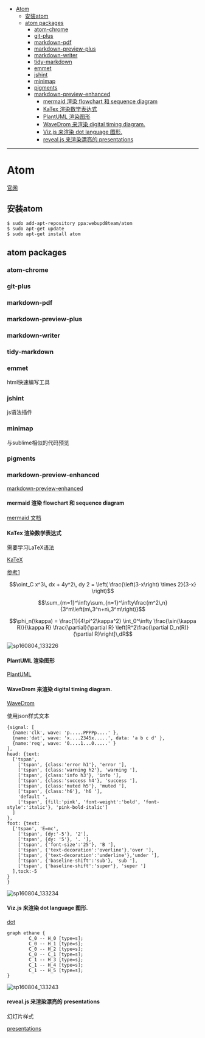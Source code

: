 <!-- toc -->

- [Atom](#atom)
	- [安装atom](#安装atom)
	- [atom packages](#atom-packages)
		- [atom-chrome](#atom-chrome)
		- [git-plus](#git-plus)
		- [markdown-pdf](#markdown-pdf)
		- [markdown-preview-plus](#markdown-preview-plus)
		- [markdown-writer](#markdown-writer)
		- [tidy-markdown](#tidy-markdown)
		- [emmet](#emmet)
		- [jshint](#jshint)
		- [minimap](#minimap)
		- [pigments](#pigments)
		- [markdown-preview-enhanced](#markdown-preview-enhanced)
			- [mermaid 渲染 flowchart 和 sequence diagram](#mermaid-渲染-flowchart-和-sequence-diagram)
			- [KaTex 渲染数学表达式](#katex-渲染数学表达式)
			- [PlantUML 渲染图形](#plantuml-渲染图形)
			- [WaveDrom 来渲染 digital timing diagram.](#wavedrom-来渲染-digital-timing-diagram)
			- [Viz.js 来渲染 dot language 图形.](#vizjs-来渲染-dot-language-图形)
			- [reveal.js 来渲染漂亮的 presentations](#revealjs-来渲染漂亮的-presentations)

<!-- tocstop -->

 --------------------------------------------------------------------------------

# Atom

[官网](atom.io)

## 安装atom

```
$ sudo add-apt-repository ppa:webupd8team/atom
$ sudo apt-get update
$ sudo apt-get install atom
```

## atom packages

### atom-chrome

### git-plus

### markdown-pdf

### markdown-preview-plus

### markdown-writer

### tidy-markdown

### emmet

html快速编写工具

### jshint

js语法插件

### minimap

与sublime相似的代码预览

### pigments

### markdown-preview-enhanced

[markdown-preview-enhanced](https://github.com/shd101wyy/markdown-preview-enhanced/blob/master/docs/README_CN.md)

#### mermaid 渲染 flowchart 和 sequence diagram

[mermaid 文档](http://knsv.github.io/mermaid/#flowcharts-basic-syntax)

#### KaTex 渲染数学表达式

需要学习LaTeX语法

[KaTeX](https://github.com/Khan/KaTeX/wiki)

[参考1](http://mlworks.cn/posts/introduction-to-mathjax-and-latex-expression/)

$$\oint_C x^3\, dx + 4y^2\, dy 2 = \left( \frac{\left(3-x\right) \times 2}{3-x} \right)$$

$$\sum_{m=1}^\infty\sum_{n=1}^\infty\frac{m^2\,n} {3^m\left(m\,3^n+n\,3^m\right)}$$

$$\phi_n(\kappa) = \frac{1}{4\pi^2\kappa^2} \int_0^\infty \frac{\sin(\kappa R)}{\kappa R} \frac{\partial}{\partial R} \left[R^2\frac{\partial D_n(R)}{\partial R}\right]\,dR$$

![sp160804_133226](http://i.imgur.com/PzFRo0S.png)

<!-- ![sp160804_133226](/assets/sp160804_133226.png) -->

#### PlantUML 渲染图形

[PlantUML](http://zh.plantuml.com/)

#### WaveDrom 来渲染 digital timing diagram.

[WaveDrom](http://wavedrom.com/tutorial.html)

使用json样式文本

```wavedrom
{signal: [
  {name:'clk', wave: 'p.....PPPPp....' },
  {name:'dat', wave: 'x....2345x.....', data: 'a b c d' },
  {name:'req', wave: '0....1...0.....' }
],
head: {text:
  ['tspan',
    ['tspan', {class:'error h1'}, 'error '],
    ['tspan', {class:'warning h2'}, 'warning '],
    ['tspan', {class:'info h3'}, 'info '],
    ['tspan', {class:'success h4'}, 'success '],
    ['tspan', {class:'muted h5'}, 'muted '],
    ['tspan', {class:'h6'}, 'h6 '],
    'default ',
    ['tspan', {fill:'pink', 'font-weight':'bold', 'font-style':'italic'}, 'pink-bold-italic']
  ]
},
foot: {text:
  ['tspan', 'E=mc',
    ['tspan', {dy:'-5'}, '2'],
    ['tspan', {dy: '5'}, '. '],
    ['tspan', {'font-size':'25'}, 'B '],
    ['tspan', {'text-decoration':'overline'},'over '],
    ['tspan', {'text-decoration':'underline'},'under '],
    ['tspan', {'baseline-shift':'sub'}, 'sub '],
    ['tspan', {'baseline-shift':'super'}, 'super ']
  ],tock:-5
}
}
```

![sp160804_133234](http://i.imgur.com/6fP55cx.png)

<!-- ![sp160804_133234](/assets/sp160804_133234.png) -->

#### Viz.js 来渲染 dot language 图形.

[dot](https://en.wikipedia.org/wiki/DOT_(graph_description_language))

```viz
graph ethane {
        C_0 -- H_0 [type=s];
        C_0 -- H_1 [type=s];
        C_0 -- H_2 [type=s];
        C_0 -- C_1 [type=s];
        C_1 -- H_3 [type=s];
        C_1 -- H_4 [type=s];
        C_1 -- H_5 [type=s];
}
```
![sp160804_133243](http://i.imgur.com/FVuu5Tw.png)

<!-- ![sp160804_133243](/assets/sp160804_133243.png) -->

#### reveal.js 来渲染漂亮的 presentations

幻灯片样式

[presentations](https://rawgit.com/shd101wyy/markdown-preview-enhanced/master/docs/presentation-intro.html)
